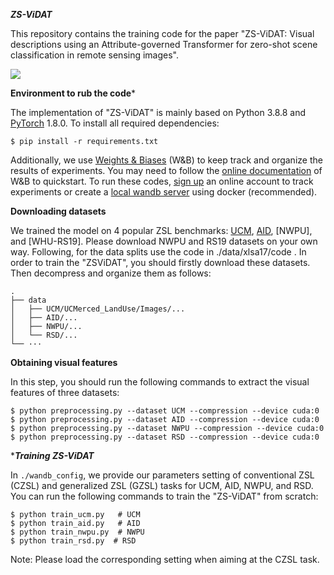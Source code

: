 *****ZS-ViDAT*****

This repository contains the training code for the paper  "ZS-ViDAT: Visual descriptions using an Attribute-governed Transformer for zero-shot scene classification in remote sensing images". 

![](figures/zs-vidat2.jpg)

******Environment to rub the code*******

The implementation of "ZS-ViDAT" is mainly based on Python 3.8.8 and [PyTorch](https://pytorch.org/) 1.8.0. To install all required dependencies:
```
$ pip install -r requirements.txt
```
Additionally, we use [Weights & Biases](https://wandb.ai/site) (W&B) to keep track and organize the results of experiments. You may need to follow the [online documentation](https://docs.wandb.ai/quickstart) of W&B to quickstart. To run these codes, [sign up](https://app.wandb.ai/login?signup=true) an online account to track experiments or create a [local wandb server](https://hub.docker.com/r/wandb/local) using docker (recommended).

******Downloading datasets****** 

We trained the model on 4 popular ZSL benchmarks: [UCM](http://weegee.vision.ucmerced.edu/datasets/landuse.html), [AID](https://captain-whu.github.io/AID/), [NWPU], and [WHU-RS19]. Please download NWPU and RS19 datasets on your own way. Following, for the data splits use the code in ./data/xlsa17/code . In order to train the "ZSViDAT", you should firstly download these datasets. Then decompress and organize them as follows: 
```
.
├── data
│   ├── UCM/UCMerced_LandUse/Images/...
│   ├── AID/...
│   ├── NWPU/...
│   └── RSD/...
└── ···
```
****Obtaining visual features****

In this step, you should run the following commands to extract the visual features of three datasets:

```
$ python preprocessing.py --dataset UCM --compression --device cuda:0
$ python preprocessing.py --dataset AID --compression --device cuda:0
$ python preprocessing.py --dataset NWPU --compression --device cuda:0
$ python preprocessing.py --dataset RSD --compression --device cuda:0
```
****Training ZS-ViDAT***

In `./wandb_config`, we provide our parameters setting of conventional ZSL (CZSL) and generalized ZSL (GZSL) tasks for UCM, AID, NWPU, and RSD. You can run the following commands to train the "ZS-ViDAT" from scratch:

```
$ python train_ucm.py   # UCM
$ python train_aid.py   # AID
$ python train_nwpu.py  # NWPU
$ python train_rsd.py  # RSD
```
Note: Please load the corresponding setting when aiming at the CZSL task.

